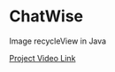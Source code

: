 # ChatWise

 Image recycleView in Java

[Project Video Link ](https://drive.google.com/file/d/19j79Aw5qKvx5lHq89jqwosLSo1-Kgj00/view?usp=drive_link)
